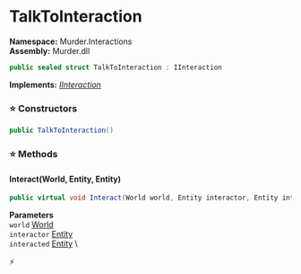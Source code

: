 # TalkToInteraction

**Namespace:** Murder.Interactions \
**Assembly:** Murder.dll

```csharp
public sealed struct TalkToInteraction : IInteraction
```

**Implements:** _[IInteraction](../../Bang/Interactions/IInteraction.html)_

### ⭐ Constructors
```csharp
public TalkToInteraction()
```

### ⭐ Methods
#### Interact(World, Entity, Entity)
```csharp
public virtual void Interact(World world, Entity interactor, Entity interacted)
```

**Parameters** \
`world` [World](../../Bang/World.html) \
`interactor` [Entity](../../Bang/Entities/Entity.html) \
`interacted` [Entity](../../Bang/Entities/Entity.html) \



⚡